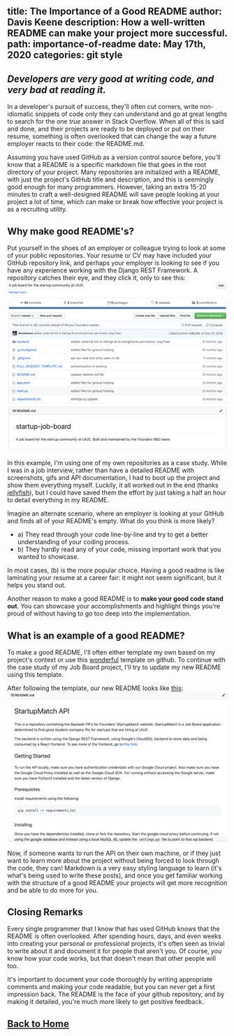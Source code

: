 title: The Importance of a Good README
author: Davis Keene
description: How a well-written README can make your project more successful.
path: importance-of-readme
date: May 17th, 2020
categories: git style
---
## _Developers are very good at writing code, and very bad at reading it._ 
In a developer's pursuit of success, they'll often cut corners, write non-idiomatic snippets of code only they can understand
and go at great lengths to search for the one _true_ answer in Stack Overflow. When all of this is
said and done, and their projects are ready to be deployed or put on their resume, something is often
overlooked that can change the way a future employer reacts to their code: the README.md.

Assuming you have used GitHub as a version control source before, you'll know that a README is a specific markdown file that goes in the
root directory of your project. Many repositories are initialized with a README, with just the project's GitHub title and description, and 
this is seemingly good enough for many programmers. However, taking an extra 15-20 minutes to craft a well-designed README will save people
looking at your project a lot of time, which can make or break how effective your project is as a recruiting utility.

## Why make good README's?
Put yourself in the shoes of an employer or colleague trying to look at some of your public repositories. Your resume or CV may have included
your GitHub repository link, and perhaps your employer is looking to see if you have any experience working with the Django REST Framework.
A repository catches their eye, and they click it, only to see this:
![An example of a bad readme](../assets/images/readme/no-readme.png)

In this example, I'm using one of my own repositories as a case study. While I was in a job interview, rather than have a
detailed README with screenshots, gifs and API documentation, I had to boot up the project and show them everything myself. Luckily,
it all worked out in the end (thanks [jellyfish](https://jellyfish.co)), but I could have saved them the effort by just taking a half an hour
to detail everything in my README.

Imagine an alternate scenario, where an employer is looking at your GitHub and finds all of your README's empty. What do you think is more likely?
- a) They read through your code line-by-line and try to get a better understanding of your coding process.
- b) They hardly read any of your code, missing important work that you wanted to showcase.

In most cases, (b) is the more popular choice. Having a good readme is like laminating your resume at a career fair: it might not seem significant,
but it helps you stand out.

Another reason to make a good README is to <b>make your good code stand out</b>. You can showcase your
accomplishments and highlight things you're proud of without having to go too deep into the implementation.

## What is an example of a good README?
To make a good README, I'll often either template my own based on my project's context or use this [wonderful](https://gist.github.com/PurpleBooth/109311bb0361f32d87a2) template on github.
To continue with the case study of my Job Board project, I'll try to update my new README using this template.

After following the template, our new README looks like [this](https://github.com/daviskeene/startup-job-board/blob/master/README.md):
![New readme](../assets/images/readme/new-readme.png)

Now, if someone wants to run the API on their own machine, or if they just want to learn more about the project without
being forced to look through the code, they can! Markdown is a very easy styling language to learn (it's what's being used to 
write these posts), and once you get familiar working with the structure of a good README your projects will get more recognition and
be able to do more for you.

## Closing Remarks
Every single programmer that I know that has used GitHub knows that the README is often overlooked. After spending hours, days, and even weeks
into creating your personal or professional projects, it's often seen as trivial to write about it and document it for people that aren't you. Of course,
_you_ know how your code works, but that doesn't mean that other people will too.

It's important to document your code thoroughly by writing appropriate comments and making your code readable, but you can _never_ get a first impression back.
The README is the face of your github repository, and by making it detailed, you're much more likely to get positive feedback.

## [Back to Home](https://daviskeene.com/blog/)